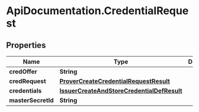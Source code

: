 # ApiDocumentation.CredentialRequest

## Properties
Name | Type | Description | Notes
------------ | ------------- | ------------- | -------------
**credOffer** | **String** |  | [optional] 
**credRequest** | [**ProverCreateCredentialRequestResult**](ProverCreateCredentialRequestResult.md) |  | [optional] 
**credentials** | [**IssuerCreateAndStoreCredentialDefResult**](IssuerCreateAndStoreCredentialDefResult.md) |  | [optional] 
**masterSecretId** | **String** |  | [optional] 


